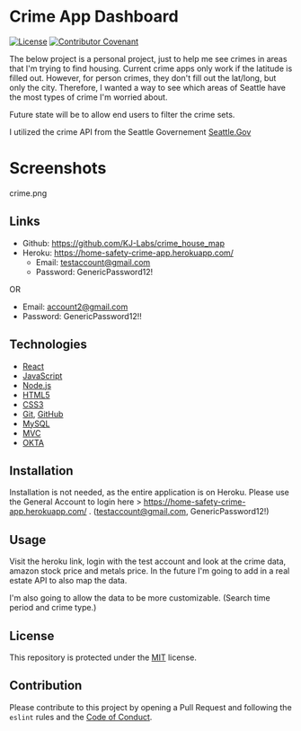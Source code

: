 # Crime App Dashboard
 

[![License](https://img.shields.io/static/v1?label=License&message=MIT&color=green)](https://choosealicense.com/licenses/mit/)
[![Contributor Covenant](https://img.shields.io/badge/Contributor%20Covenant-v2.0%20adopted-ff69b4.svg)](https://www.contributor-covenant.org/version/2/0/code_of_conduct/)

The below project is a personal project, just to help me see crimes in areas that I'm trying to find housing. Current crime apps only work if the latitude is filled out. However, for person crimes, they don't fill out the lat/long, but only the city. Therefore, I wanted a way to see which areas of Seattle have the most types of crime I'm worried about. 

Future state will be to allow end users to filter the crime sets. 

I utilized the crime API from the Seattle Governement [Seattle.Gov](https://data.seattle.gov/) 

# Screenshots
crime.png


## Links
- Github: https://github.com/KJ-Labs/crime_house_map
- Heroku: https://home-safety-crime-app.herokuapp.com/
  - Email: testaccount@gmail.com
  - Password: GenericPassword12!

OR 

  - Email: account2@gmail.com 
  - Password: GenericPassword12!!



## Technologies
- [React](https://reactjs.org/)
- [JavaScript](https://www.javascript.com)
- [Node.js](https://nodejs.org/en/)
- [HTML5](https://en.wikipedia.org/wiki/HTML5)
- [CSS3](https://en.wikipedia.org/wiki/Cascading_Style_Sheets)
- [Git](https://git-scm.com/), [GitHub](https://github.com)
- [MySQL](https://www.mysql.com/)
- [MVC](https://en.wikipedia.org/wiki/Model%E2%80%93view%E2%80%93controller)
- [OKTA](https://www.okta.com/?utm_campaign=search_google_amer_us_ao_it_branded-okta_exact&utm_source=google&utm_medium=cpc&utm_term=okta&utm_page={url}&gclid=EAIaIQobChMIm96dr46u7QIVoj6tBh05_wo6EAAYASAAEgJsfPD_BwE)

## Installation
Installation is not needed, as the entire application is on Heroku. Please use the General Account to login here > https://home-safety-crime-app.herokuapp.com/ . (testaccount@gmail.com, GenericPassword12!)


## Usage
Visit the heroku link, login with the test account and look at the crime data, amazon stock price and metals price. In the future I'm going to add in a real estate API to also map the data. 

I'm also going to allow the data to be more customizable. (Search time period and crime type.)

## License
This repository is protected under the [MIT](https://choosealicense.com/licenses/mit/) license.

## Contribution
Please contribute to this project by opening a Pull Request and following the `eslint` rules and the [Code of Conduct](https://www.contributor-covenant.org/version/2/0/code_of_conduct/).

